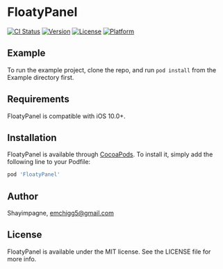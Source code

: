 # FloatyPanel

[![CI Status](https://img.shields.io/travis/Shayimpagne/FloatyPanel.svg?style=flat)](https://travis-ci.org/Shayimpagne/FloatyPanel)
[![Version](https://img.shields.io/cocoapods/v/FloatyPanel.svg?style=flat)](https://cocoapods.org/pods/FloatyPanel)
[![License](https://img.shields.io/cocoapods/l/FloatyPanel.svg?style=flat)](https://cocoapods.org/pods/FloatyPanel)
[![Platform](https://img.shields.io/cocoapods/p/FloatyPanel.svg?style=flat)](https://cocoapods.org/pods/FloatyPanel)

## Example

To run the example project, clone the repo, and run `pod install` from the Example directory first.

## Requirements

FloatyPanel is compatible with iOS 10.0+.

## Installation

FloatyPanel is available through [CocoaPods](https://cocoapods.org). To install
it, simply add the following line to your Podfile:

```ruby
pod 'FloatyPanel'
```

## Author

Shayimpagne, emchigg5@gmail.com

## License

FloatyPanel is available under the MIT license. See the LICENSE file for more info.
